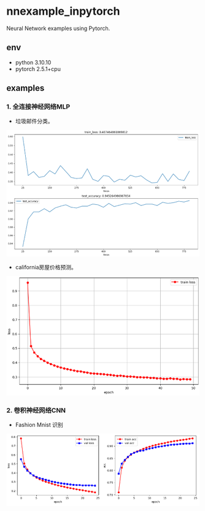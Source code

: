 # nnexample_inpytorch

Neural Network examples using Pytorch.

## env

- python 3.10.10
- pytorch 2.5.1+cpu

## examples

### 1. 全连接神经网络MLP

- 垃圾邮件分类。

![image-20241211200334525](pic/image-20241211200334525.png)

- california房屋价格预测。

![image-20241211200310515](pic/image-20241211200310515.png)

### 2. 卷积神经网络CNN

- Fashion Mnist 识别

![image-20241223211002940](pic/image-20241223211002940.png)
